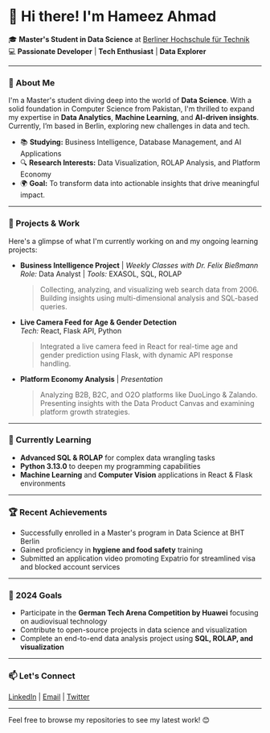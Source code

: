 # 👋 Hi there! I'm Hameez Ahmad

🎓 **Master's Student in Data Science** at [Berliner Hochschule für Technik](https://www.bht-berlin.de)  
💻 **Passionate Developer** | **Tech Enthusiast** | **Data Explorer**

---

### 🌟 About Me
I'm a Master's student diving deep into the world of **Data Science**. With a solid foundation in Computer Science from Pakistan, I'm thrilled to expand my expertise in **Data Analytics**, **Machine Learning**, and **AI-driven insights**. Currently, I’m based in Berlin, exploring new challenges in data and tech.

- 📚 **Studying:** Business Intelligence, Database Management, and AI Applications
- 🔍 **Research Interests:** Data Visualization, ROLAP Analysis, and Platform Economy
- 🌍 **Goal:** To transform data into actionable insights that drive meaningful impact.

---

### 💼 Projects & Work
Here's a glimpse of what I'm currently working on and my ongoing learning projects:

- **Business Intelligence Project** | _Weekly Classes with Dr. Felix Bießmann_  
  *Role:* Data Analyst | *Tools:* EXASOL, SQL, ROLAP  
  > Collecting, analyzing, and visualizing web search data from 2006. Building insights using multi-dimensional analysis and SQL-based queries.

- **Live Camera Feed for Age & Gender Detection**  
  *Tech:* React, Flask API, Python  
  > Integrated a live camera feed in React for real-time age and gender prediction using Flask, with dynamic API response handling.

- **Platform Economy Analysis** | _Presentation_  
  > Analyzing B2B, B2C, and O2O platforms like DuoLingo & Zalando. Presenting insights with the Data Product Canvas and examining platform growth strategies.

---

### 🌱 Currently Learning
- **Advanced SQL & ROLAP** for complex data wrangling tasks
- **Python 3.13.0** to deepen my programming capabilities
- **Machine Learning** and **Computer Vision** applications in React & Flask environments

---

### 🏆 Recent Achievements
- Successfully enrolled in a Master's program in Data Science at BHT Berlin  
- Gained proficiency in **hygiene and food safety** training  
- Submitted an application video promoting Expatrio for streamlined visa and blocked account services

---

### 🎯 2024 Goals
- Participate in the **German Tech Arena Competition by Huawei** focusing on audiovisual technology  
- Contribute to open-source projects in data science and visualization  
- Complete an end-to-end data analysis project using **SQL, ROLAP, and visualization**

---

### 📫 Let's Connect
[LinkedIn](https://www.linkedin.com) | [Email](mailto:your-email@example.com) | [Twitter](https://twitter.com)

--- 

Feel free to browse my repositories to see my latest work! 😊
